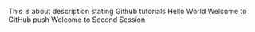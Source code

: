 This is about description stating Github tutorials
Hello World
Welcome to GitHub push
Welcome to Second Session
